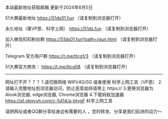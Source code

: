本站最新地址获取邮箱 更新于2024年6月5日

51大赛最新地址      https://51ds01.fun   （请复制到浏览器打开）

永久地址（需VP恩、科学上网）     https://51ds.fun    （请复制到浏览器打开）

加入微信扣扣粉丝群      https://51ds01.fun?path=/qun.html     （请复制到浏览器打开）

Telegram 官方用户群      https://t.me/ttcg1/3     （请复制到浏览器打开）

51大赛官方商务：     https://t.me/ttcg08     （请复制到浏览器打开）



----------------------------------

网址打不开？？？
1.请切换网络 WIFI/4G/5G 或者使用 科学上网工具（VP恩）
2.请输入完整地址到浏览器访问，防止恶意劫持请带上 https://
3.更换浏览器为Alook浏览器, edge浏览器, Chrome浏览器
4.下载蚂蚁加速器 https://a1.obqyyh.com/c-5414/a-btygF 科学上网工具

请把网址或者QQ群分享给身边有需要的人 ，您的转发、分享是我们前进的动力～
